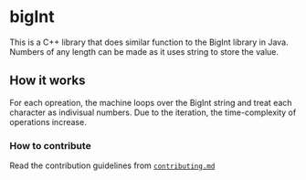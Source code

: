 # bigInt
This is a C++ library that does similar function to the BigInt library in Java.
Numbers of any length can be made as it uses string to store the value.
## How it works
For each opreation, the machine loops over the BigInt string and treat each character as indivisual numbers. Due to the iteration, the time-complexity of operations increase.
### How to contribute
Read the contribution guidelines from [`contributing.md`](https://github.com/tanyakr12/bigInt/blob/main/contributing.md)
